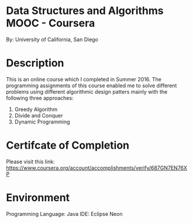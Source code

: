 # Data Structures and Algorithms MOOC - Coursera
By: University of California, San Diego

# Description
This is an online course which I completed in Summer 2016. The programming assignments of this course enabled me to solve different problems using different algorithmic design patters mainly with the following three approaches:

1. Greedy Algorithm
2. Divide and Conquer
3. Dynamic Programming

# Certifcate of Completion
Please visit this link: https://www.coursera.org/account/accomplishments/verify/687GN7EN76XP

# Environment
Programming Language: Java
IDE: Eclipse Neon

